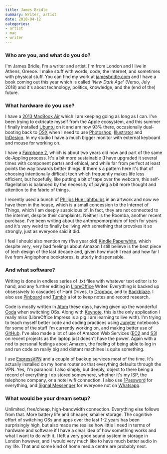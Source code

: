 ```yaml
---
title: James Bridle
summary: Writer, artist
date: 2018-04-12
categories:
- artist
- mac
- writer
---
```


### Who are you, and what do you do?

I'm James Bridle, I'm a writer and artist. I'm from London and I live in Athens, Greece. I make stuff with words, code, the internet, and sometimes with physical stuff. You can find my work at [jamesbridle.com](http://jamesbridle.com/ "James' website.") and I have a book coming out this year which is called '_New Dark Age_' (Verso, July 2018) and it's about technology, politics, knowledge, and the (end of the) future.

### What hardware do you use?

I have a [2013 MacBook Air][macbook-air] which I am keeping going as long as I can. I've been trying to extricate myself from the Apple ecosystem, and this summer I finally installed [Ubuntu][] on it and am now 93% there, occasionally dual-booting back to [OSX][macos] when I need to use [Photoshop][], [Illustrator][] and [InDesign][]. In my studio I have a much bigger monitor with external keyboard and mouse for working on.

I have a [Fairphone 2][fairphone-2], which is about two years old now and part of the same de-Appling process. It's a bit more sustainable (I have upgraded it several times with component parts) and ethical, and while far from perfect at least points the way towards better things. If there's a pattern here it's that of choosing intentionally difficult tech which frequently makes life less efficient, but hopefully, like putting a bit of tape over the webcam, this self-flagellation is balanced by the necessity of paying a bit more thought and attention to the fabric of things.

I recently used a bunch of [Philips Hue lightbulbs][hue] in an artwork and now we have them in the house, which is a small concession to the Internet of Things, which I am deeply suspicious of. In fact, they are not connected to the internet, despite their complaints. Neither is the Roomba, another recent purchase. I've been writing about the anthropomorphism of tech for years and it's very weird to finally be living with something that provokes it so strongly, just as everyone said it did.

I feel I should also mention my (five year old) [Kindle Paperwhite][kindle-paperwhite], which despite very, very bad feelings about Amazon I still believe is the best piece of tech design of the last decade and, given how much I read and how far I live from Anglophone bookstores, is utterly indispensable.

### And what software?

Writing is done in endless series of .txt files with whatever text editor is to hand, and any further editing in [LibreOffice][] Writer. Everything is backed up obsessively to cascades of Hard Drives, to [Dropbox][], and to [Backblaze][]. I also use [Pinboard][] and [Tumblr][] a lot to keep notes and record research.

Code is mostly written in [Atom][] these days, having given up the wonderful [Coda][] when switching OSs. Along with [Keynote][], this is the only application I really miss (LibreOffice Impress is a pig I am learning to live with). I'm trying to teach myself better code and coding practices using [Jupyter][] notebooks for some of the stuff I'm currently working on, and making better use of [GitHub][]. I've also made a lot of use of Amazon Web Services ([EC2][] and [S3][]) on recent projects as the laptop just doesn't have the power. Again with a nod to personal feelings about Amazon, the feeling of being able to log in and run code on really big and distant machines is quite something.

I use [ExpressVPN][] and a couple of backup services most of the time. It's actually installed on my home router so that everything defaults through the VPN. Yes, I'm paranoid. I also simply, but deeply, object to there being a record of everything I do stored somewhere, whether it's my ISP, the telephone company, or a hotel wifi connection. I also use [1Password][] for everything, and [Signal Messenger][signal] for everyone not on [Whatsapp][].

### What would be your dream setup?

Unlimited, free/cheap, high-bandwidth connection. Everything else follows from that. More battery life and cheaper, smaller storage. The cognitive effort of switching OSs and apps over the last 1-2 years has been surprisingly high, but also made me realise how little I need in terms of hardware and software if I have a clear idea of how something works and what I want to do with it. I left a very good sound system in storage in London however, and I would very much like to have much better audio in my life. That and some kind of home media centre are probably next.

[1password]: https://1password.com "Password management software for Mac OS X."
[atom]: https://github.blog/2022-06-08-sunsetting-atom/ "A text editor based on web technology."
[backblaze]: https://www.backblaze.com/cloud-backup.html "Online backup."
[coda]: https://panic.com/coda/ "A single-window HTML/web tool for the Mac."
[dropbox]: https://www.dropbox.com/ "Online syncing and storage."
[ec2]: https://aws.amazon.com/ec2/ "A web service for virtualised processing."
[expressvpn]: https://www.expressvpn.com/ "A VPN service."
[fairphone-2]: https://en.wikipedia.org/wiki/Fairphone_2 "A 5 inch modular Android smartphone."
[github]: https://github.com/ "A Git code repository service."
[hue]: https://www.philips-hue.com/en-us/ "A wireless controllable LED light system."
[illustrator]: https://www.adobe.com/products/illustrator.html "A vector graphics editor."
[indesign]: https://www.adobe.com/products/indesign.html "A desktop/web publishing application."
[jupyter]: https://jupyter.org/ "Web-based live document software."
[keynote]: https://www.apple.com/keynote/ "Presentation software for the Mac."
[kindle-paperwhite]: http://web.archive.org/web/20230502144520/https://www.amazon.com/Kindle-Paperwhite-Touch-light/dp/B007OZNZG0 "An e-book reader with a book-like screen."
[libreoffice]: https://www.libreoffice.org/ "A free, open-source productivity suit."
[macbook-air]: https://www.apple.com/macbook-air/ "A very thin laptop."
[macos]: https://en.wikipedia.org/wiki/MacOS "An operating system for Mac hardware."
[photoshop]: https://www.adobe.com/products/photoshop.html "A bitmap image editor."
[pinboard]: http://pinboard.in/ "A bookmarking web service."
[s3]: https://aws.amazon.com/s3/ "Cloud-based Internet storage magic."
[signal]: https://en.wikipedia.org/wiki/Signal_%28software%29 "An encrypted messaging service."
[tumblr]: https://www.tumblr.com/ "An online personal publishing platform."
[ubuntu]: https://ubuntu.com/ "A Unix distribution."
[whatsapp]: https://www.whatsapp.com/ "A messaging service."
